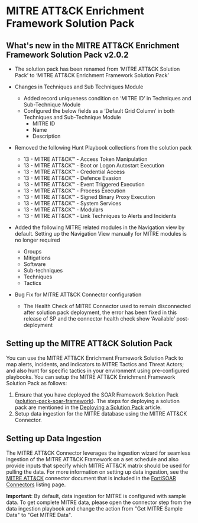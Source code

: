 # MITRE ATT&CK Enrichment Framework Solution Pack

## What's new in the MITRE ATT&CK Enrichment Framework Solution Pack v2.0.2

- The solution pack has been renamed from ‘MITRE ATT&CK Solution Pack’ to ‘MITRE ATT&CK Enrichment Framework Solution Pack’
- Changes in Techniques and Sub Techniques Module
  - Added record uniqueness condition on ‘MITRE ID’ in Techniques and Sub-Technique Module
  - Configured the below fields as a ‘Default Grid Column’ in both Techniques and Sub-Technique Module
    - MITRE ID
    - Name
    - Description

- Removed the following Hunt Playbook collections from the solution pack
  - 13 - MITRE ATT&CK™ - Access Token Manipulation
  - 13 - MITRE ATT&CK™ - Boot or Logon Autostart Execution
  - 13 - MITRE ATT&CK™ - Credential Access
  - 13 - MITRE ATT&CK™ - Defence Evasion
  - 13 - MITRE ATT&CK™ - Event Triggered Execution
  - 13 - MITRE ATT&CK™ - Process Execution
  - 13 - MITRE ATT&CK™ - Signed Binary Proxy Execution
  - 13 - MITRE ATT&CK™ - System Services
  - 13 - MITRE ATT&CK™ - Modulars
  - 13 - MITRE ATT&CK™ - Link Techniques to Alerts and Incidents

- Added the following MITRE related modules in the Navigation view by default. Setting up the Navigation View manually for MITRE modules is no longer required
  - Groups
  - Mitigations
  - Software
  - Sub-techniques
  - Techniques
  - Tactics

- Bug Fix for MITRE ATT&CK Connector configuration
  - The Health Check of MITRE Connector used to remain disconnected after solution pack deployment, the error has been fixed in this release of SP and the connector health check show ‘Available’ post-deployment

## Setting up the MITRE ATT&CK Solution Pack

You can use the MITRE ATT&CK Enrichment Framework Solution Pack to map alerts, incidents, and indicators to MITRE Tactics and Threat Actors; and also hunt for specific tactics in your environment using pre-configured playbooks. You can setup the MITRE ATT&CK Enrichment Framework Solution Pack as follows:

1. Ensure that you have deployed the SOAR Framework Solution Pack ([solution-pack-soar-framework](https://github.com/fortinet-fortisoar/solution-pack-soar-framework)). The steps for deploying a solution pack are mentioned in the [Deploying a Solution Pack](https://github.com/fortinet-fortisoar/how-tos/blob/main/deploying/deployingASolutionPack.md) article.
2. Setup data ingestion for the MITRE database using the MITRE ATT&CK Connector.

## Setting up Data Ingestion

The MITRE ATT&CK Connector leverages the ingestion wizard for seamless ingestion of the MITRE ATT&CK Framework on a set schedule and also provide inputs that specify which MITRE ATT&CK matrix should be used for pulling the data. For more information on setting up data ingestion, see the [MITRE ATT&CK](https://docs.fortinet.com/document/fortisoar/2.0.1/mitre-att-ck/197/mitre-att-amp-ck-v2-0-1) connector document that is included in the [FortiSOAR Connectors](https://docs.fortinet.com/fortisoar/connectors) listing page.

**Important**: By default, data ingestion for MITRE is configured with sample data. To get complete MITRE data, please open the connector step from the data ingestion playbook and change the action from "Get MITRE Sample Data" to "Get MITRE Data".
